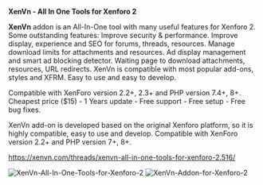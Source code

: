 **XenVn - All In One Tools for Xenforo 2**

**XenVn** addon is an All-In-One tool with many useful features for Xenforo 2.
Some outstanding features: Improve security & performance. Improve display, experience and SEO for forums, threads, resources. Manage download limits for attachments and resources. Ad display management and smart ad blocking detector. Waiting page to download attachments, resources, URL redirects.
XenVn is compatible with most popular add-ons, styles and XFRM. Easy to use and easy to develop.

Compatible with XenForo version 2.2+, 2.3+ and PHP version 7.4+, 8+.
Cheapest price ($15) - 1 Years update - Free support - Free setup - Free bug fixes.

XenVn add-on is developed based on the original Xenforo platform, so it is highly compatible, easy to use and develop.
Compatible with XenForo version 2.2+ and PHP version 7+, 8+.

https://xenvn.com/threads/xenvn-all-in-one-tools-for-xenforo-2.516/

![XenVn-All-In-One-Tools-for-Xenforo-2](https://github.com/xenvn/xenvn-addon/assets/112816533/7d211bef-e84c-493a-a05a-4b4a07255aab)
![XenVn-Addon-for-Xenforo-2](https://github.com/xenvn/xenvn-addon/assets/112816533/8cf5b2c7-120d-4aaa-bb79-e67a59a8012a)
